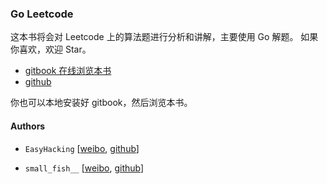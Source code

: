 ### Go Leetcode

这本书将会对 Leetcode 上的算法题进行分析和讲解，主要使用 Go 解题。
如果你喜欢，欢迎 Star。

- [gitbook 在线浏览本书](https://legacy.gitbook.com/book/csxuejin/leetcode/details)
- [github](https://github.com/csxuejin/leetcode)

你也可以本地安装好 gitbook，然后浏览本书。

#### Authors

* `EasyHacking`   [[weibo](https://weibo.com/1660913012/profile?topnav=1&wvr=6), [github](https://github.com/csxuejin)]

* `small_fish__` [[weibo](https://weibo.com/songjiayang1?refer_flag=1005055010_), [github](https://github.com/songjiayang)]
  